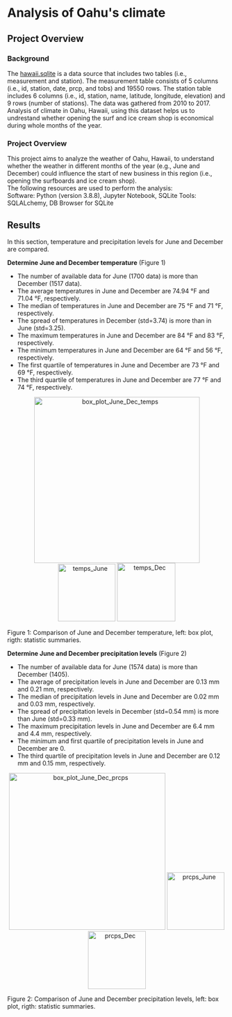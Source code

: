 # Analysis of Oahu's climate
## Project Overview
### Background
The [hawaii.sqlite](https://github.com/elp192/Surfing/blob/3a9586527e67f052c1907bc453e387250a8a6433/hawaii.sqlite) is a data source that includes two tables (i.e., measurement and station). The measurement table consists of 5 columns (i.e., id, station, date, prcp, and tobs) and 19550 rows. The station table includes 6 columns (i.e., id, station, name, latitude, longitude, elevation) and 9 rows (number of stations). The data was gathered from 2010 to 2017. Analysis of climate in Oahu, Hawaii, using this dataset helps us to undrestand whether opening the surf and ice cream shop is economical during whole months of the year.
### Project Overview
This project aims to analyze the weather of Oahu, Hawaii, to understand whether the weather in different months of the year (e.g., June and December) could influence the start of new business in this region (i.e., opening the surfboards and ice cream shop).<br>
The following resources are used to perform the analysis:<br>
Software: Python (version 3.8.8), Jupyter Notebook, SQLite
Tools: SQLALchemy, DB Browser for SQLite
## Results
In this section, temperature and precipitation levels for June and December are compared.

**Determine June and December temperature** (Figure 1)<br>
- The number of available data for June (1700 data) is more than December (1517 data).<br>
- The average temperatures in June and December are 74.94 °F and 71.04 °F, respectively.<br>
- The median of temperatures in June and December are 75 °F and 71 °F, respectively.<br>
- The spread of temperatures in December (std=3.74) is more than in June (std=3.25).<br>
- The maximum temperatures in June and December are 84 °F and 83 °F, respectively.<br>
- The minimum temperatures in June and December are 64 °F and 56 °F, respectively.<br>
- The first quartile of temperatures in June and December are 73 °F and 69 °F, respectively.<br>
- The third quartile of temperatures in June and December are 77 °F and 74 °F, respectively.

<p img align="center" width="100%">
<img width="381" alt="box_plot_June_Dec_temps" src="https://user-images.githubusercontent.com/85843401/130854705-d6acc3ee-4fd6-4560-9b15-302cf573438a.png">
<img width="132" alt="temps_June" src="https://user-images.githubusercontent.com/85843401/130854626-f8eeff48-e44a-4ad8-9f24-dea9d09e3500.png">
<img width="134" alt="temps_Dec" src="https://user-images.githubusercontent.com/85843401/130854645-f987a482-a82f-432a-b7ce-fc2e762a50ae.png"><figcaption>Figure 1: Comparison of June and December temperature, left: box plot, rigth: statistic summaries.</figcaption></figure>
</p>

**Determine June and December precipitation levels** (Figure 2)<br>
- The number of available data for June (1574 data) is more than December (1405).
- The average of precipitation levels in June and December are 0.13 mm and 0.21 mm, respectively.
- The median of precipitation levels in June and December are 0.02 mm and 0.03 mm, respectively.
- The spread of precipitation levels in December (std=0.54 mm) is more than June (std=0.33 mm).<br>
- The maximum precipitation levels in June and December are 6.4 mm and 4.4 mm, respectively.<br>
- The minimum and first quartile of precipitation levels in June and December are 0.<br>
- The third quartile of precipitation levels in June and December are 0.12 mm and 0.15 mm, respectively.

<p img align="center" width="100%">
<img width="360" alt="box_plot_June_Dec_prcps" src="https://user-images.githubusercontent.com/85843401/130854793-1ec6d986-fa12-418f-be47-792a45396b06.png">
<img width="132" alt="prcps_June" src="https://user-images.githubusercontent.com/85843401/130849076-8a8e7ab3-e243-4c77-970d-52f815dbf2a5.png">
<img width="133" alt="prcps_Dec" src="https://user-images.githubusercontent.com/85843401/130849083-b9fd3a1f-f085-4f0c-9258-715b540f23f3.png"><figcaption>Figure 2: Comparison of June and December precipitation levels, left: box plot, rigth: statistic summaries.</figcaption></figure>
</p>



 
